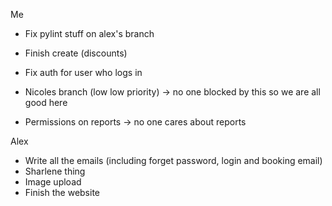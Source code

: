Me
- Fix pylint stuff on alex's branch
- Finish create (discounts)

- Fix auth for user who logs in

- Nicoles branch (low low priority) -> no one blocked by this so we are all good here
- Permissions on reports -> no one cares about reports

Alex
- Write all the emails (including forget password, login and booking email)
- Sharlene thing 
- Image upload
- Finish the website 
